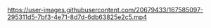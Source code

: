 

https://user-images.githubusercontent.com/20679433/167585097-295311d5-7bf3-4e71-8d7d-6db63825e2c5.mp4
